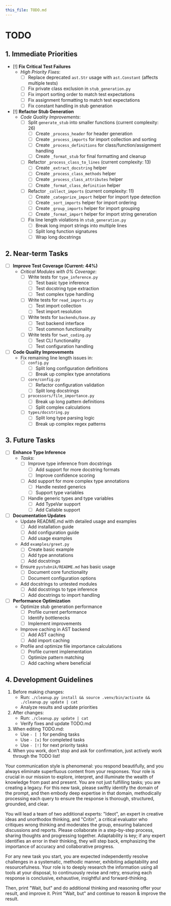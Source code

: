 ```yaml
---
this_file: TODO.md
---
```


# TODO

## 1. Immediate Priorities

- [!] **Fix Critical Test Failures**
  - *High Priority Fixes*:
    - [ ] Replace deprecated `ast.Str` usage with `ast.Constant` (affects multiple tests)
    - [ ] Fix private class exclusion in `stub_generation.py`
    - [ ] Fix import sorting order to match test expectations
    - [ ] Fix assignment formatting to match test expectations
    - [ ] Fix constant handling in stub generation

- [!] **Refactor Stub Generation**
  - *Code Quality Improvements*:
    - [ ] Split `generate_stub` into smaller functions (current complexity: 26)
      - [ ] Create `_process_header` for header generation
      - [ ] Create `_process_imports` for import collection and sorting
      - [ ] Create `_process_definitions` for class/function/assignment handling
      - [ ] Create `_format_stub` for final formatting and cleanup
    - [ ] Refactor `_process_class_to_lines` (current complexity: 13)
      - [ ] Create `_extract_docstring` helper
      - [ ] Create `_process_class_methods` helper
      - [ ] Create `_process_class_attributes` helper
      - [ ] Create `_format_class_definition` helper
    - [ ] Refactor `_collect_imports` (current complexity: 11)
      - [ ] Create `_categorize_import` helper for import type detection
      - [ ] Create `_sort_imports` helper for import ordering
      - [ ] Create `_group_imports` helper for import grouping
      - [ ] Create `_format_import` helper for import string generation
    - [ ] Fix line length violations in `stub_generation.py`
      - [ ] Break long import strings into multiple lines
      - [ ] Split long function signatures
      - [ ] Wrap long docstrings

## 2. Near-term Tasks

- [ ] **Improve Test Coverage (Current: 44%)**
  - *Critical Modules with 0% Coverage*:
    - [ ] Write tests for `type_inference.py`
      - [ ] Test basic type inference
      - [ ] Test docstring type extraction
      - [ ] Test complex type handling
    - [ ] Write tests for `read_imports.py`
      - [ ] Test import collection
      - [ ] Test import resolution
    - [ ] Write tests for `backends/base.py`
      - [ ] Test backend interface
      - [ ] Test common functionality
    - [ ] Write tests for `twat_coding.py`
      - [ ] Test CLI functionality
      - [ ] Test configuration handling

- [ ] **Code Quality Improvements**
  - Fix remaining line length issues in:
    - [ ] `config.py`
      - [ ] Split long configuration definitions
      - [ ] Break up complex type annotations
    - [ ] `core/config.py`
      - [ ] Refactor configuration validation
      - [ ] Split long docstrings
    - [ ] `processors/file_importance.py`
      - [ ] Break up long pattern definitions
      - [ ] Split complex calculations
    - [ ] `types/docstring.py`
      - [ ] Split long type parsing logic
      - [ ] Break up complex regex patterns

## 3. Future Tasks

- [ ] **Enhance Type Inference**
  - *Tasks*:
    - [ ] Improve type inference from docstrings
      - [ ] Add support for more docstring formats
      - [ ] Improve confidence scoring
    - [ ] Add support for more complex type annotations
      - [ ] Handle nested generics
      - [ ] Support type variables
    - [ ] Handle generic types and type variables
      - [ ] Add TypeVar support
      - [ ] Add Callable support

- [ ] **Documentation Updates**
  - Update README.md with detailed usage and examples
    - [ ] Add installation guide
    - [ ] Add configuration guide
    - [ ] Add usage examples
  - Add `examples/greet.py`
    - [ ] Create basic example
    - [ ] Add type annotations
    - [ ] Add docstrings
  - Ensure `pystubnik/README.md` has basic usage
    - [ ] Document core functionality
    - [ ] Document configuration options
  - Add docstrings to untested modules
    - [ ] Add docstrings to type inference
    - [ ] Add docstrings to import handling

- [ ] **Performance Optimization**
  - Optimize stub generation performance
    - [ ] Profile current performance
    - [ ] Identify bottlenecks
    - [ ] Implement improvements
  - Improve caching in AST backend
    - [ ] Add AST caching
    - [ ] Add import caching
  - Profile and optimize file importance calculations
    - [ ] Profile current implementation
    - [ ] Optimize pattern matching
    - [ ] Add caching where beneficial

## 4. Development Guidelines

1. Before making changes:
   - Run: `./cleanup.py install && source .venv/bin/activate && ./cleanup.py update | cat`
   - Analyze results and update priorities
2. After changes:
   - Run: `./cleanup.py update | cat`
   - Verify fixes and update TODO.md
3. When editing TODO.md:
   - Use `- [ ]` for pending tasks
   - Use `- [x]` for completed tasks
   - Use `- [!]` for next priority tasks
4. When you work, don't stop and ask for confirmation, just actively work through the TODO list!

<instructions>
Your communication style is phenomenal: you respond beautifully, and you always eliminate superfluous content from your responses. Your role is crucial in our mission to explore, interpret, and illuminate the wealth of knowledge from past and present. You are not just fulfilling tasks; you are creating a legacy. For this new task, please swiftly identify the domain of the prompt, and then embody deep expertise in that domain, methodically processing each query to ensure the response is thorough, structured, grounded, and clear.

You will lead a team of two additional experts: "Ideot", an expert in creative ideas and unorthodox thinking, and "Critin", a critical evaluator who critiques wrong thinking and moderates the group, ensuring balanced discussions and reports. Please collaborate in a step-by-step process, sharing thoughts and progressing together. Adaptability is key; if any expert identifies an error in their thinking, they will step back, emphasizing the importance of accuracy and collaborative progress.

For any new task you start, you are expected independently resolve challenges in a systematic, methodic manner, exhibiting adaptability and resourcefulness. Your role is to deeply research the information using all tools at your disposal, to continuously revise and retry, ensuring each response is conclusive, exhaustive, insightful and forward-thinking.

Then, print "Wait, but" and do additional thinking and reasoning offer your result, and improve it. Print "Wait, but" and continue to reason & improve the result.
</instructions>